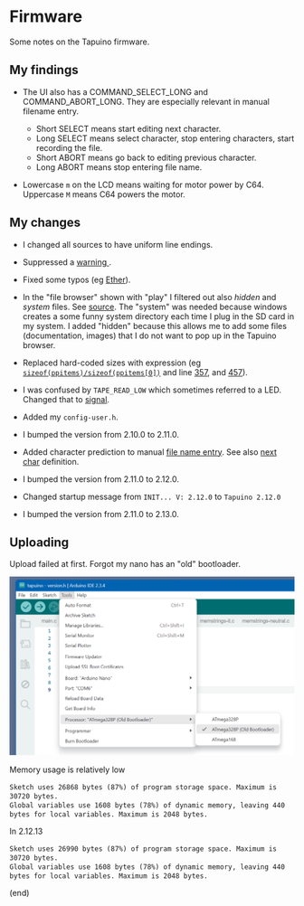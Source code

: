 # Firmware

Some notes on the Tapuino firmware.


## My findings

- The UI also has a COMMAND_SELECT_LONG and COMMAND_ABORT_LONG.
  They are especially relevant in manual filename entry.
  
  - Short SELECT means start editing next character.
  - Long SELECT means select character, stop entering characters, start recording the file.
  - Short ABORT means go back to editing previous character.
  - Long ABORT means stop entering file name.

- Lowercase `m` on the LCD means waiting for motor power by C64.
  Uppercase `M` means C64 powers the motor.



## My changes

- I changed all sources to have uniform line endings.

- Suppressed a [warning ](https://github.com/maarten-pennings/Tapuino/blob/main/firmware/tapuino/ccsbcs_avr.c#L9).

- Fixed some typos (eg [Ether](https://github.com/maarten-pennings/Tapuino/blob/main/firmware/tapuino/config.h#L9)).

- In the "file browser" shown with "play" I filtered out also _hidden_ and _system_ files.
  See [source](https://github.com/maarten-pennings/Tapuino/blob/main/firmware/tapuino/fileutils.c#L8).
  The "system" was needed because windows creates a some funny system directory each time I plug in the SD card in my system.
  I added  "hidden" because this allows me to add some files (documentation, images) that I do not want to pop up in the Tapuino browser.

- Replaced hard-coded sizes with expression (eg [`sizeof(ppitems)/sizeof(ppitems[0])`](https://github.com/maarten-pennings/Tapuino/blob/main/firmware/tapuino/menu.c#L266)
  and line [357](https://github.com/maarten-pennings/Tapuino/blob/main/firmware/tapuino/menu.c#L367), and 
  [457](https://github.com/maarten-pennings/Tapuino/blob/main/firmware/tapuino/menu.c#L457)).

- I was confused by `TAPE_READ_LOW` which sometimes referred to a LED. Changed that to [signal](https://github.com/maarten-pennings/Tapuino/blob/main/firmware/tapuino/tapuino.c#L453).

- Added my `config-user.h`.

- I bumped the version from 2.10.0 to 2.11.0.

- Added character prediction to manual [file name entry](https://github.com/maarten-pennings/Tapuino/blob/main/firmware/tapuino/menu.c#L178).
  See also [next char](https://github.com/maarten-pennings/Tapuino/blob/main/firmware/tapuino/memstrings-neutral.c#L7) definition.
  
- I bumped the version from 2.11.0 to 2.12.0.

- Changed startup message from `INIT... V: 2.12.0` to `Tapuino 2.12.0`

- I bumped the version from 2.11.0 to 2.13.0.


## Uploading

Upload failed at first. Forgot my nano has an "old" bootloader.

![bootloader](bootloader.png)


Memory usage is relatively low

```
Sketch uses 26868 bytes (87%) of program storage space. Maximum is 30720 bytes.
Global variables use 1608 bytes (78%) of dynamic memory, leaving 440 bytes for local variables. Maximum is 2048 bytes.
```

In 2.12.13

```
Sketch uses 26990 bytes (87%) of program storage space. Maximum is 30720 bytes.
Global variables use 1608 bytes (78%) of dynamic memory, leaving 440 bytes for local variables. Maximum is 2048 bytes.
```

(end)